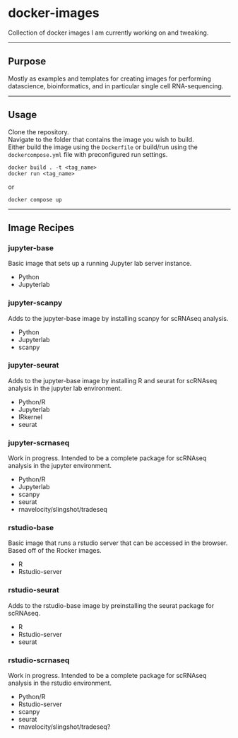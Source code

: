 # docker-images


Collection of docker images I am currently working on and tweaking.  
<HR>  

## Purpose  
Mostly as examples and templates for creating images for performing datascience, bioinformatics, and in particular single cell RNA-sequencing.  

<HR>

## Usage  
Clone the repository.  
Navigate to the folder that contains the image you wish to build.  
Either build the image using the ```Dockerfile``` or build/run using the ```dockercompose.yml``` file with preconfigured run settings.
```
docker build . -t <tag_name>
docker run <tag_name>
```
or  
```
docker compose up
```
<HR>

## Image Recipes  
### <b> jupyter-base </b>  
Basic image that sets up a running Jupyter lab server instance.
* Python
* Jupyterlab

### <b> jupyter-scanpy </b>  
Adds to the jupyter-base image by installing scanpy for scRNAseq analysis.  
* Python
* Jupyterlab
* scanpy

### <b> jupyter-seurat </b>  
Adds to the jupyter-base image by installing R and seurat for scRNAseq analysis in the jupyter lab environment.  
* Python/R
* Jupyterlab
* IRkernel
* seurat

### <b> jupyter-scrnaseq </b>  
Work in progress. Intended to be a complete package for scRNAseq analysis in the jupyter environment.  
* Python/R
* Jupyterlab
* scanpy
* seurat
* rnavelocity/slingshot/tradeseq

### <b> rstudio-base </b>  
Basic image that runs a rstudio server that can be accessed in the browser. Based off of the Rocker images.  
* R
* Rstudio-server

### <b> rstudio-seurat </b>  
Adds to the rstudio-base image by preinstalling the seurat package for scRNAseq.
* R
* Rstudio-server
* seurat

### <b> rstudio-scrnaseq </b>  
Work in progress. Intended to be a complete package for scRNAseq analysis in the rstudio environment.  
* Python/R
* Rstudio-server
* scanpy
* seurat
* rnavelocity/slingshot/tradeseq?